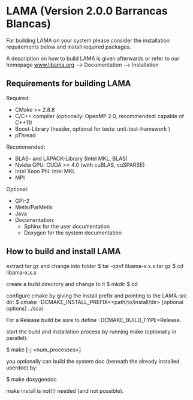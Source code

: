 # LAMA (Version 2.0.0 Barrancas Blancas)

For building LAMA on your system please consider the installation requirements below and install required packages. 

A description on how to build LAMA is given afterwards or refer to our homepage www.libama.org --> Documentation --> Installation

## Requirements for building LAMA

Required:
 * CMake >= 2.8.8
 * C/C++ compiler (optionally: OpenMP 2.0, recommended: capable of C++11)
 * Boost-Library (header, optional for tests: unit-test-framework )
 * pThread

Recommended:
 * BLAS- and LAPACK-Library (Intel MKL, BLAS)
 * Nvidia GPU: CUDA >= 4.0 (with cuBLAS, cuSPARSE)
 * Intel Xeon Phi: Intel MKL
 * MPI

Optional:
 * GPI-2
 * Metis/ParMetis
 * Java
 * Documentation:
   - Sphinx for the user documentation
   - Doxygen for the system documentation

## How to build and install LAMA

extract tar.gz and change into folder
 $ tar -xzvf libama-x.x.x.tar.gz
 $ cd libama-x.x.x

create a build directory and change to it
 $ mkdir <build>
 $ cd <build>

configure cmake by giving the install prefix and pointing to the LAMA-src dir:
 $ cmake -DCMAKE_INSTALL_PREFIX=<path/to/install/dir> [optional options] ../scai

For a Release build be sure to define -DCMAKE_BUILD_TYPE=Release.

start the build and installation process by running make (optionally in parallel):

 $ make [-j <num_processes>]

you optionally can build the system doc (beneath the already installed userdoc) by:

 $ make doxygendoc

make install is not(!) needed (and not possible).
